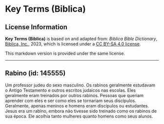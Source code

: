 # Key Terms (Biblica)

## License Information

**Key Terms (Biblica)** is based on and adapted from: _Biblica Bible Dictionary_, [Biblica, Inc.](https://www.biblica.com/), 2023, which is licensed under a [CC BY-SA 4.0 license](https://creativecommons.org/licenses/by-sa/4.0/legalcode.en).

This markdown version is provided under the same license.



--------------------------------

## Rabino (id: 145555)

Um professor judeu do sexo masculino. Os rabinos geralmente estudavam o Antigo Testamento e outros escritos judaicos nas escolas. Eles geralmente eram treinados por outros rabinos. Pessoas que queriam aprender com eles e ser como eles se tornariam seus discípulos. Geralmente, apenas meninos e homens eram discípulos ou estudantes. Jesus era um rabino, embora não tivesse sido treinado como os rabinos de sua época. Ele acolhia tanto mulheres quanto homens como seus alunos.


